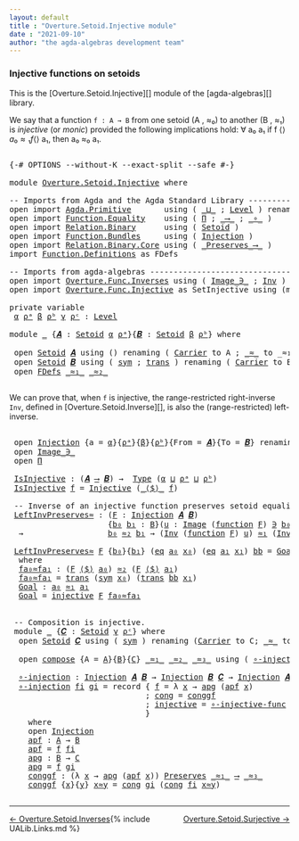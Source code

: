 ```yaml
---
layout: default
title : "Overture.Setoid.Injective module"
date : "2021-09-10"
author: "the agda-algebras development team"
---
```


### <a id="injective-functions-on-setoids">Injective functions on setoids</a>

This is the [Overture.Setoid.Injective][] module of the [agda-algebras][] library.

We say that a function `f : A → B` from one setoid (A , ≈₀) to another (B , ≈₁) is *injective* (or *monic*) provided the following implications hold:  ∀ a₀ a₁ if f ⟨$⟩ a₀ ≈₁ f ⟨$⟩ a₁, then a₀ ≈₀ a₁.

<pre class="Agda">

<a id="511" class="Symbol">{-#</a> <a id="515" class="Keyword">OPTIONS</a> <a id="523" class="Pragma">--without-K</a> <a id="535" class="Pragma">--exact-split</a> <a id="549" class="Pragma">--safe</a> <a id="556" class="Symbol">#-}</a>

<a id="561" class="Keyword">module</a> <a id="568" href="Overture.Setoid.Injective.html" class="Module">Overture.Setoid.Injective</a> <a id="594" class="Keyword">where</a>

<a id="601" class="Comment">-- Imports from Agda and the Agda Standard Library ------------------------------</a>
<a id="683" class="Keyword">open</a> <a id="688" class="Keyword">import</a> <a id="695" href="Agda.Primitive.html" class="Module">Agda.Primitive</a>       <a id="716" class="Keyword">using</a> <a id="722" class="Symbol">(</a> <a id="724" href="Agda.Primitive.html#810" class="Primitive Operator">_⊔_</a> <a id="728" class="Symbol">;</a> <a id="730" href="Agda.Primitive.html#597" class="Postulate">Level</a> <a id="736" class="Symbol">)</a> <a id="738" class="Keyword">renaming</a> <a id="747" class="Symbol">(</a> <a id="749" href="Agda.Primitive.html#326" class="Primitive">Set</a> <a id="753" class="Symbol">to</a> <a id="756" class="Primitive">Type</a> <a id="761" class="Symbol">)</a>
<a id="763" class="Keyword">open</a> <a id="768" class="Keyword">import</a> <a id="775" href="Function.Equality.html" class="Module">Function.Equality</a>    <a id="796" class="Keyword">using</a> <a id="802" class="Symbol">(</a> <a id="804" href="Function.Equality.html#889" class="Record">Π</a> <a id="806" class="Symbol">;</a> <a id="808" href="Function.Equality.html#1218" class="Function Operator">_⟶_</a> <a id="812" class="Symbol">;</a> <a id="814" href="Function.Equality.html#1531" class="Function Operator">_∘_</a> <a id="818" class="Symbol">)</a>
<a id="820" class="Keyword">open</a> <a id="825" class="Keyword">import</a> <a id="832" href="Relation.Binary.html" class="Module">Relation.Binary</a>      <a id="853" class="Keyword">using</a> <a id="859" class="Symbol">(</a> <a id="861" href="Relation.Binary.Bundles.html#1009" class="Record">Setoid</a> <a id="868" class="Symbol">)</a>
<a id="870" class="Keyword">open</a> <a id="875" class="Keyword">import</a> <a id="882" href="Function.Bundles.html" class="Module">Function.Bundles</a>     <a id="903" class="Keyword">using</a> <a id="909" class="Symbol">(</a> <a id="911" href="Function.Bundles.html#2240" class="Record">Injection</a> <a id="921" class="Symbol">)</a>
<a id="923" class="Keyword">open</a> <a id="928" class="Keyword">import</a> <a id="935" href="Relation.Binary.Core.html" class="Module">Relation.Binary.Core</a> <a id="956" class="Keyword">using</a> <a id="962" class="Symbol">(</a> <a id="964" href="Relation.Binary.Core.html#1563" class="Function Operator">_Preserves_⟶_</a> <a id="978" class="Symbol">)</a>
<a id="980" class="Keyword">import</a> <a id="987" href="Function.Definitions.html" class="Module">Function.Definitions</a> <a id="1008" class="Symbol">as</a> <a id="1011" class="Module">FDefs</a>

<a id="1018" class="Comment">-- Imports from agda-algebras ---------------------------------------------------</a>
<a id="1100" class="Keyword">open</a> <a id="1105" class="Keyword">import</a> <a id="1112" href="Overture.Func.Inverses.html" class="Module">Overture.Func.Inverses</a> <a id="1135" class="Keyword">using</a> <a id="1141" class="Symbol">(</a> <a id="1143" href="Overture.Func.Inverses.html#1756" class="Datatype Operator">Image_∋_</a> <a id="1152" class="Symbol">;</a> <a id="1154" href="Overture.Func.Inverses.html#4290" class="Function">Inv</a> <a id="1158" class="Symbol">)</a>
<a id="1160" class="Keyword">open</a> <a id="1165" class="Keyword">import</a> <a id="1172" href="Overture.Func.Injective.html" class="Module">Overture.Func.Injective</a> <a id="1196" class="Symbol">as</a> <a id="1199" class="Module">SetInjective</a> <a id="1212" class="Keyword">using</a> <a id="1218" class="Symbol">(</a><a id="1219" class="Keyword">module</a> <a id="1226" href="Overture.Func.Injective.html#2482" class="Module">compose</a><a id="1233" class="Symbol">)</a>

<a id="1236" class="Keyword">private</a> <a id="1244" class="Keyword">variable</a>
 <a id="1254" href="Overture.Setoid.Injective.html#1254" class="Generalizable">α</a> <a id="1256" href="Overture.Setoid.Injective.html#1256" class="Generalizable">ρᵃ</a> <a id="1259" href="Overture.Setoid.Injective.html#1259" class="Generalizable">β</a> <a id="1261" href="Overture.Setoid.Injective.html#1261" class="Generalizable">ρᵇ</a> <a id="1264" href="Overture.Setoid.Injective.html#1264" class="Generalizable">γ</a> <a id="1266" href="Overture.Setoid.Injective.html#1266" class="Generalizable">ρᶜ</a> <a id="1269" class="Symbol">:</a> <a id="1271" href="Agda.Primitive.html#597" class="Postulate">Level</a>

<a id="1278" class="Keyword">module</a> <a id="1285" href="Overture.Setoid.Injective.html#1285" class="Module">_</a> <a id="1287" class="Symbol">{</a><a id="1288" href="Overture.Setoid.Injective.html#1288" class="Bound">𝑨</a> <a id="1290" class="Symbol">:</a> <a id="1292" href="Relation.Binary.Bundles.html#1009" class="Record">Setoid</a> <a id="1299" href="Overture.Setoid.Injective.html#1254" class="Generalizable">α</a> <a id="1301" href="Overture.Setoid.Injective.html#1256" class="Generalizable">ρᵃ</a><a id="1303" class="Symbol">}{</a><a id="1305" href="Overture.Setoid.Injective.html#1305" class="Bound">𝑩</a> <a id="1307" class="Symbol">:</a> <a id="1309" href="Relation.Binary.Bundles.html#1009" class="Record">Setoid</a> <a id="1316" href="Overture.Setoid.Injective.html#1259" class="Generalizable">β</a> <a id="1318" href="Overture.Setoid.Injective.html#1261" class="Generalizable">ρᵇ</a><a id="1320" class="Symbol">}</a> <a id="1322" class="Keyword">where</a>

 <a id="1330" class="Keyword">open</a> <a id="1335" href="Relation.Binary.Bundles.html#1009" class="Module">Setoid</a> <a id="1342" href="Overture.Setoid.Injective.html#1288" class="Bound">𝑨</a> <a id="1344" class="Keyword">using</a> <a id="1350" class="Symbol">()</a> <a id="1353" class="Keyword">renaming</a> <a id="1362" class="Symbol">(</a> <a id="1364" href="Relation.Binary.Bundles.html#1072" class="Field">Carrier</a> <a id="1372" class="Symbol">to</a> <a id="1375" class="Field">A</a> <a id="1377" class="Symbol">;</a> <a id="1379" href="Relation.Binary.Bundles.html#1098" class="Field Operator">_≈_</a> <a id="1383" class="Symbol">to</a> <a id="1386" class="Field Operator">_≈₁_</a><a id="1390" class="Symbol">)</a>
 <a id="1393" class="Keyword">open</a> <a id="1398" href="Relation.Binary.Bundles.html#1009" class="Module">Setoid</a> <a id="1405" href="Overture.Setoid.Injective.html#1305" class="Bound">𝑩</a> <a id="1407" class="Keyword">using</a> <a id="1413" class="Symbol">(</a> <a id="1415" href="Relation.Binary.Structures.html#1594" class="Function">sym</a> <a id="1419" class="Symbol">;</a> <a id="1421" href="Relation.Binary.Structures.html#1620" class="Function">trans</a> <a id="1427" class="Symbol">)</a> <a id="1429" class="Keyword">renaming</a> <a id="1438" class="Symbol">(</a> <a id="1440" href="Relation.Binary.Bundles.html#1072" class="Field">Carrier</a> <a id="1448" class="Symbol">to</a> <a id="1451" class="Field">B</a> <a id="1453" class="Symbol">;</a> <a id="1455" href="Relation.Binary.Bundles.html#1098" class="Field Operator">_≈_</a> <a id="1459" class="Symbol">to</a> <a id="1462" class="Field Operator">_≈₂_</a><a id="1466" class="Symbol">)</a>
 <a id="1469" class="Keyword">open</a> <a id="1474" href="Function.Definitions.html" class="Module">FDefs</a> <a id="1480" href="Overture.Setoid.Injective.html#1386" class="Function Operator">_≈₁_</a> <a id="1485" href="Overture.Setoid.Injective.html#1462" class="Field Operator">_≈₂_</a>

</pre>

We can prove that, when `f` is injective, the range-restricted right-inverse `Inv`, defined in [Overture.Setoid.Inverse][], is also the (range-restricted) left-inverse.

<pre class="Agda">

 <a id="1688" class="Keyword">open</a> <a id="1693" href="Function.Bundles.html#2240" class="Module">Injection</a> <a id="1703" class="Symbol">{</a><a id="1704" class="Argument">a</a> <a id="1706" class="Symbol">=</a> <a id="1708" href="Overture.Setoid.Injective.html#1299" class="Bound">α</a><a id="1709" class="Symbol">}{</a><a id="1711" href="Overture.Setoid.Injective.html#1301" class="Bound">ρᵃ</a><a id="1713" class="Symbol">}{</a><a id="1715" href="Overture.Setoid.Injective.html#1316" class="Bound">β</a><a id="1716" class="Symbol">}{</a><a id="1718" href="Overture.Setoid.Injective.html#1318" class="Bound">ρᵇ</a><a id="1720" class="Symbol">}{</a><a id="1722" class="Argument">From</a> <a id="1727" class="Symbol">=</a> <a id="1729" href="Overture.Setoid.Injective.html#1288" class="Bound">𝑨</a><a id="1730" class="Symbol">}{</a><a id="1732" class="Argument">To</a> <a id="1735" class="Symbol">=</a> <a id="1737" href="Overture.Setoid.Injective.html#1305" class="Bound">𝑩</a><a id="1738" class="Symbol">}</a> <a id="1740" class="Keyword">renaming</a> <a id="1749" class="Symbol">(</a><a id="1750" href="Function.Bundles.html#2296" class="Field">f</a> <a id="1752" class="Symbol">to</a> <a id="1755" class="Field">_⟨$⟩_</a><a id="1760" class="Symbol">)</a>
 <a id="1763" class="Keyword">open</a> <a id="1768" href="Overture.Func.Inverses.html#1756" class="Module Operator">Image_∋_</a>
 <a id="1778" class="Keyword">open</a> <a id="1783" href="Function.Equality.html#889" class="Module">Π</a>

 <a id="1787" href="Overture.Setoid.Injective.html#1787" class="Function">IsInjective</a> <a id="1799" class="Symbol">:</a> <a id="1801" class="Symbol">(</a><a id="1802" href="Overture.Setoid.Injective.html#1288" class="Bound">𝑨</a> <a id="1804" href="Function.Equality.html#1218" class="Function Operator">⟶</a> <a id="1806" href="Overture.Setoid.Injective.html#1305" class="Bound">𝑩</a><a id="1807" class="Symbol">)</a> <a id="1809" class="Symbol">→</a>  <a id="1812" href="Overture.Setoid.Injective.html#756" class="Primitive">Type</a> <a id="1817" class="Symbol">(</a><a id="1818" href="Overture.Setoid.Injective.html#1299" class="Bound">α</a> <a id="1820" href="Agda.Primitive.html#810" class="Primitive Operator">⊔</a> <a id="1822" href="Overture.Setoid.Injective.html#1301" class="Bound">ρᵃ</a> <a id="1825" href="Agda.Primitive.html#810" class="Primitive Operator">⊔</a> <a id="1827" href="Overture.Setoid.Injective.html#1318" class="Bound">ρᵇ</a><a id="1829" class="Symbol">)</a>
 <a id="1832" href="Overture.Setoid.Injective.html#1787" class="Function">IsInjective</a> <a id="1844" href="Overture.Setoid.Injective.html#1844" class="Bound">f</a> <a id="1846" class="Symbol">=</a> <a id="1848" href="Function.Definitions.html#889" class="Function">Injective</a> <a id="1858" class="Symbol">(</a><a id="1859" href="Function.Equality.html#1064" class="Field Operator">_⟨$⟩_</a> <a id="1865" href="Overture.Setoid.Injective.html#1844" class="Bound">f</a><a id="1866" class="Symbol">)</a>

 <a id="1870" class="Comment">-- Inverse of an injective function preserves setoid equalities</a>
 <a id="1935" href="Overture.Setoid.Injective.html#1935" class="Function">LeftInvPreserves≈</a> <a id="1953" class="Symbol">:</a> <a id="1955" class="Symbol">(</a><a id="1956" href="Overture.Setoid.Injective.html#1956" class="Bound">F</a> <a id="1958" class="Symbol">:</a> <a id="1960" href="Function.Bundles.html#2240" class="Record">Injection</a> <a id="1970" href="Overture.Setoid.Injective.html#1288" class="Bound">𝑨</a> <a id="1972" href="Overture.Setoid.Injective.html#1305" class="Bound">𝑩</a><a id="1973" class="Symbol">)</a>
                     <a id="1996" class="Symbol">{</a><a id="1997" href="Overture.Setoid.Injective.html#1997" class="Bound">b₀</a> <a id="2000" href="Overture.Setoid.Injective.html#2000" class="Bound">b₁</a> <a id="2003" class="Symbol">:</a> <a id="2005" href="Overture.Setoid.Injective.html#1451" class="Field">B</a><a id="2006" class="Symbol">}(</a><a id="2008" href="Overture.Setoid.Injective.html#2008" class="Bound">u</a> <a id="2010" class="Symbol">:</a> <a id="2012" href="Overture.Func.Inverses.html#1756" class="Datatype Operator">Image</a> <a id="2018" class="Symbol">(</a><a id="2019" href="Function.Bundles.html#2397" class="Function">function</a> <a id="2028" href="Overture.Setoid.Injective.html#1956" class="Bound">F</a><a id="2029" class="Symbol">)</a> <a id="2031" href="Overture.Func.Inverses.html#1756" class="Datatype Operator">∋</a> <a id="2033" href="Overture.Setoid.Injective.html#1997" class="Bound">b₀</a><a id="2035" class="Symbol">)(</a><a id="2037" href="Overture.Setoid.Injective.html#2037" class="Bound">v</a> <a id="2039" class="Symbol">:</a> <a id="2041" href="Overture.Func.Inverses.html#1756" class="Datatype Operator">Image</a> <a id="2047" class="Symbol">(</a><a id="2048" href="Function.Bundles.html#2397" class="Function">function</a> <a id="2057" href="Overture.Setoid.Injective.html#1956" class="Bound">F</a><a id="2058" class="Symbol">)</a> <a id="2060" href="Overture.Func.Inverses.html#1756" class="Datatype Operator">∋</a> <a id="2062" href="Overture.Setoid.Injective.html#2000" class="Bound">b₁</a><a id="2064" class="Symbol">)</a>
  <a id="2068" class="Symbol">→</a>                  <a id="2087" href="Overture.Setoid.Injective.html#1997" class="Bound">b₀</a> <a id="2090" href="Overture.Setoid.Injective.html#1462" class="Field Operator">≈₂</a> <a id="2093" href="Overture.Setoid.Injective.html#2000" class="Bound">b₁</a> <a id="2096" class="Symbol">→</a> <a id="2098" class="Symbol">(</a><a id="2099" href="Overture.Func.Inverses.html#4290" class="Function">Inv</a> <a id="2103" class="Symbol">(</a><a id="2104" href="Function.Bundles.html#2397" class="Function">function</a> <a id="2113" href="Overture.Setoid.Injective.html#1956" class="Bound">F</a><a id="2114" class="Symbol">)</a> <a id="2116" href="Overture.Setoid.Injective.html#2008" class="Bound">u</a><a id="2117" class="Symbol">)</a> <a id="2119" href="Overture.Setoid.Injective.html#1386" class="Function Operator">≈₁</a> <a id="2122" class="Symbol">(</a><a id="2123" href="Overture.Func.Inverses.html#4290" class="Function">Inv</a> <a id="2127" class="Symbol">(</a><a id="2128" href="Function.Bundles.html#2397" class="Function">function</a> <a id="2137" href="Overture.Setoid.Injective.html#1956" class="Bound">F</a><a id="2138" class="Symbol">)</a> <a id="2140" href="Overture.Setoid.Injective.html#2037" class="Bound">v</a><a id="2141" class="Symbol">)</a>

 <a id="2145" href="Overture.Setoid.Injective.html#1935" class="Function">LeftInvPreserves≈</a> <a id="2163" href="Overture.Setoid.Injective.html#2163" class="Bound">F</a> <a id="2165" class="Symbol">{</a><a id="2166" href="Overture.Setoid.Injective.html#2166" class="Bound">b₀</a><a id="2168" class="Symbol">}{</a><a id="2170" href="Overture.Setoid.Injective.html#2170" class="Bound">b₁</a><a id="2172" class="Symbol">}</a> <a id="2174" class="Symbol">(</a><a id="2175" href="Overture.Func.Inverses.html#1812" class="InductiveConstructor">eq</a> <a id="2178" href="Overture.Setoid.Injective.html#2178" class="Bound">a₀</a> <a id="2181" href="Overture.Setoid.Injective.html#2181" class="Bound">x₀</a><a id="2183" class="Symbol">)</a> <a id="2185" class="Symbol">(</a><a id="2186" href="Overture.Func.Inverses.html#1812" class="InductiveConstructor">eq</a> <a id="2189" href="Overture.Setoid.Injective.html#2189" class="Bound">a₁</a> <a id="2192" href="Overture.Setoid.Injective.html#2192" class="Bound">x₁</a><a id="2194" class="Symbol">)</a> <a id="2196" href="Overture.Setoid.Injective.html#2196" class="Bound">bb</a> <a id="2199" class="Symbol">=</a> <a id="2201" href="Overture.Setoid.Injective.html#2294" class="Function">Goal</a>
  <a id="2208" class="Keyword">where</a>
  <a id="2216" href="Overture.Setoid.Injective.html#2216" class="Function">fa₀≈fa₁</a> <a id="2224" class="Symbol">:</a> <a id="2226" class="Symbol">(</a><a id="2227" href="Overture.Setoid.Injective.html#2163" class="Bound">F</a> <a id="2229" href="Overture.Setoid.Injective.html#1755" class="Field Operator">⟨$⟩</a> <a id="2233" href="Overture.Setoid.Injective.html#2178" class="Bound">a₀</a><a id="2235" class="Symbol">)</a> <a id="2237" href="Overture.Setoid.Injective.html#1462" class="Field Operator">≈₂</a> <a id="2240" class="Symbol">(</a><a id="2241" href="Overture.Setoid.Injective.html#2163" class="Bound">F</a> <a id="2243" href="Overture.Setoid.Injective.html#1755" class="Field Operator">⟨$⟩</a> <a id="2247" href="Overture.Setoid.Injective.html#2189" class="Bound">a₁</a><a id="2249" class="Symbol">)</a>
  <a id="2253" href="Overture.Setoid.Injective.html#2216" class="Function">fa₀≈fa₁</a> <a id="2261" class="Symbol">=</a> <a id="2263" href="Relation.Binary.Structures.html#1620" class="Function">trans</a> <a id="2269" class="Symbol">(</a><a id="2270" href="Relation.Binary.Structures.html#1594" class="Function">sym</a> <a id="2274" href="Overture.Setoid.Injective.html#2181" class="Bound">x₀</a><a id="2276" class="Symbol">)</a> <a id="2278" class="Symbol">(</a><a id="2279" href="Relation.Binary.Structures.html#1620" class="Function">trans</a> <a id="2285" href="Overture.Setoid.Injective.html#2196" class="Bound">bb</a> <a id="2288" href="Overture.Setoid.Injective.html#2192" class="Bound">x₁</a><a id="2290" class="Symbol">)</a>
  <a id="2294" href="Overture.Setoid.Injective.html#2294" class="Function">Goal</a> <a id="2299" class="Symbol">:</a> <a id="2301" href="Overture.Setoid.Injective.html#2178" class="Bound">a₀</a> <a id="2304" href="Overture.Setoid.Injective.html#1386" class="Function Operator">≈₁</a> <a id="2307" href="Overture.Setoid.Injective.html#2189" class="Bound">a₁</a>
  <a id="2312" href="Overture.Setoid.Injective.html#2294" class="Function">Goal</a> <a id="2317" class="Symbol">=</a> <a id="2319" href="Function.Bundles.html#2366" class="Field">injective</a> <a id="2329" href="Overture.Setoid.Injective.html#2163" class="Bound">F</a> <a id="2331" href="Overture.Setoid.Injective.html#2216" class="Function">fa₀≈fa₁</a>


 <a id="2342" class="Comment">-- Composition is injective.</a>
 <a id="2372" class="Keyword">module</a> <a id="2379" href="Overture.Setoid.Injective.html#2379" class="Module">_</a> <a id="2381" class="Symbol">{</a><a id="2382" href="Overture.Setoid.Injective.html#2382" class="Bound">𝑪</a> <a id="2384" class="Symbol">:</a> <a id="2386" href="Relation.Binary.Bundles.html#1009" class="Record">Setoid</a> <a id="2393" href="Overture.Setoid.Injective.html#1264" class="Generalizable">γ</a> <a id="2395" href="Overture.Setoid.Injective.html#1266" class="Generalizable">ρᶜ</a><a id="2397" class="Symbol">}</a> <a id="2399" class="Keyword">where</a>
  <a id="2407" class="Keyword">open</a> <a id="2412" href="Relation.Binary.Bundles.html#1009" class="Module">Setoid</a> <a id="2419" href="Overture.Setoid.Injective.html#2382" class="Bound">𝑪</a> <a id="2421" class="Keyword">using</a> <a id="2427" class="Symbol">(</a> <a id="2429" href="Relation.Binary.Structures.html#1594" class="Function">sym</a> <a id="2433" class="Symbol">)</a> <a id="2435" class="Keyword">renaming</a> <a id="2444" class="Symbol">(</a><a id="2445" href="Relation.Binary.Bundles.html#1072" class="Field">Carrier</a> <a id="2453" class="Symbol">to</a> <a id="2456" class="Field">C</a><a id="2457" class="Symbol">;</a> <a id="2459" href="Relation.Binary.Bundles.html#1098" class="Field Operator">_≈_</a> <a id="2463" class="Symbol">to</a> <a id="2466" class="Field Operator">_≈₃_</a><a id="2470" class="Symbol">)</a>

  <a id="2475" class="Keyword">open</a> <a id="2480" href="Overture.Func.Injective.html#2482" class="Module">compose</a> <a id="2488" class="Symbol">{</a><a id="2489" class="Argument">A</a> <a id="2491" class="Symbol">=</a> <a id="2493" href="Overture.Setoid.Injective.html#1375" class="Function">A</a><a id="2494" class="Symbol">}{</a><a id="2496" href="Overture.Setoid.Injective.html#1451" class="Field">B</a><a id="2497" class="Symbol">}{</a><a id="2499" href="Overture.Setoid.Injective.html#2456" class="Field">C</a><a id="2500" class="Symbol">}</a> <a id="2502" href="Overture.Setoid.Injective.html#1386" class="Function Operator">_≈₁_</a> <a id="2507" href="Overture.Setoid.Injective.html#1462" class="Field Operator">_≈₂_</a> <a id="2512" href="Overture.Setoid.Injective.html#2466" class="Field Operator">_≈₃_</a> <a id="2517" class="Keyword">using</a> <a id="2523" class="Symbol">(</a> <a id="2525" href="Overture.Func.Injective.html#2941" class="Function">∘-injective-func</a> <a id="2542" class="Symbol">)</a>

  <a id="2547" href="Overture.Setoid.Injective.html#2547" class="Function">∘-injection</a> <a id="2559" class="Symbol">:</a> <a id="2561" href="Function.Bundles.html#2240" class="Record">Injection</a> <a id="2571" href="Overture.Setoid.Injective.html#1288" class="Bound">𝑨</a> <a id="2573" href="Overture.Setoid.Injective.html#1305" class="Bound">𝑩</a> <a id="2575" class="Symbol">→</a> <a id="2577" href="Function.Bundles.html#2240" class="Record">Injection</a> <a id="2587" href="Overture.Setoid.Injective.html#1305" class="Bound">𝑩</a> <a id="2589" href="Overture.Setoid.Injective.html#2382" class="Bound">𝑪</a> <a id="2591" class="Symbol">→</a> <a id="2593" href="Function.Bundles.html#2240" class="Record">Injection</a> <a id="2603" href="Overture.Setoid.Injective.html#1288" class="Bound">𝑨</a> <a id="2605" href="Overture.Setoid.Injective.html#2382" class="Bound">𝑪</a>
  <a id="2609" href="Overture.Setoid.Injective.html#2547" class="Function">∘-injection</a> <a id="2621" href="Overture.Setoid.Injective.html#2621" class="Bound">fi</a> <a id="2624" href="Overture.Setoid.Injective.html#2624" class="Bound">gi</a> <a id="2627" class="Symbol">=</a> <a id="2629" class="Keyword">record</a> <a id="2636" class="Symbol">{</a> <a id="2638" href="Function.Bundles.html#2296" class="Field">f</a> <a id="2640" class="Symbol">=</a> <a id="2642" class="Symbol">λ</a> <a id="2644" href="Overture.Setoid.Injective.html#2644" class="Bound">x</a> <a id="2646" class="Symbol">→</a> <a id="2648" href="Overture.Setoid.Injective.html#2890" class="Function">apg</a> <a id="2652" class="Symbol">(</a><a id="2653" href="Overture.Setoid.Injective.html#2859" class="Function">apf</a> <a id="2657" href="Overture.Setoid.Injective.html#2644" class="Bound">x</a><a id="2658" class="Symbol">)</a>
                             <a id="2689" class="Symbol">;</a> <a id="2691" href="Function.Bundles.html#2322" class="Field">cong</a> <a id="2696" class="Symbol">=</a> <a id="2698" href="Overture.Setoid.Injective.html#2921" class="Function">conggf</a>
                             <a id="2734" class="Symbol">;</a> <a id="2736" href="Function.Bundles.html#2366" class="Field">injective</a> <a id="2746" class="Symbol">=</a> <a id="2748" href="Overture.Func.Injective.html#2941" class="Function">∘-injective-func</a> <a id="2765" class="Symbol">(</a><a id="2766" href="Function.Bundles.html#2366" class="Field">injective</a> <a id="2776" href="Overture.Setoid.Injective.html#2621" class="Bound">fi</a><a id="2778" class="Symbol">)</a> <a id="2780" class="Symbol">(</a><a id="2781" href="Function.Bundles.html#2366" class="Field">injective</a> <a id="2791" href="Overture.Setoid.Injective.html#2624" class="Bound">gi</a><a id="2793" class="Symbol">)</a>
                             <a id="2824" class="Symbol">}</a>
    <a id="2830" class="Keyword">where</a>
    <a id="2840" class="Keyword">open</a> <a id="2845" href="Function.Bundles.html#2240" class="Module">Injection</a>
    <a id="2859" href="Overture.Setoid.Injective.html#2859" class="Function">apf</a> <a id="2863" class="Symbol">:</a> <a id="2865" href="Overture.Setoid.Injective.html#1375" class="Function">A</a> <a id="2867" class="Symbol">→</a> <a id="2869" href="Overture.Setoid.Injective.html#1451" class="Field">B</a>
    <a id="2875" href="Overture.Setoid.Injective.html#2859" class="Function">apf</a> <a id="2879" class="Symbol">=</a> <a id="2881" href="Function.Bundles.html#2296" class="Field">f</a> <a id="2883" href="Overture.Setoid.Injective.html#2621" class="Bound">fi</a>
    <a id="2890" href="Overture.Setoid.Injective.html#2890" class="Function">apg</a> <a id="2894" class="Symbol">:</a> <a id="2896" href="Overture.Setoid.Injective.html#1451" class="Field">B</a> <a id="2898" class="Symbol">→</a> <a id="2900" href="Overture.Setoid.Injective.html#2456" class="Field">C</a>
    <a id="2906" href="Overture.Setoid.Injective.html#2890" class="Function">apg</a> <a id="2910" class="Symbol">=</a> <a id="2912" href="Function.Bundles.html#2296" class="Field">f</a> <a id="2914" href="Overture.Setoid.Injective.html#2624" class="Bound">gi</a>
    <a id="2921" href="Overture.Setoid.Injective.html#2921" class="Function">conggf</a> <a id="2928" class="Symbol">:</a> <a id="2930" class="Symbol">(λ</a> <a id="2933" href="Overture.Setoid.Injective.html#2933" class="Bound">x</a> <a id="2935" class="Symbol">→</a> <a id="2937" href="Overture.Setoid.Injective.html#2890" class="Function">apg</a> <a id="2941" class="Symbol">(</a><a id="2942" href="Overture.Setoid.Injective.html#2859" class="Function">apf</a> <a id="2946" href="Overture.Setoid.Injective.html#2933" class="Bound">x</a><a id="2947" class="Symbol">))</a> <a id="2950" href="Relation.Binary.Core.html#1563" class="Function Operator">Preserves</a> <a id="2960" href="Overture.Setoid.Injective.html#1386" class="Function Operator">_≈₁_</a> <a id="2965" href="Relation.Binary.Core.html#1563" class="Function Operator">⟶</a> <a id="2967" href="Overture.Setoid.Injective.html#2466" class="Field Operator">_≈₃_</a>
    <a id="2976" href="Overture.Setoid.Injective.html#2921" class="Function">conggf</a> <a id="2983" class="Symbol">{</a><a id="2984" href="Overture.Setoid.Injective.html#2984" class="Bound">x</a><a id="2985" class="Symbol">}{</a><a id="2987" href="Overture.Setoid.Injective.html#2987" class="Bound">y</a><a id="2988" class="Symbol">}</a> <a id="2990" href="Overture.Setoid.Injective.html#2990" class="Bound">x≈y</a> <a id="2994" class="Symbol">=</a> <a id="2996" href="Function.Bundles.html#2322" class="Field">cong</a> <a id="3001" href="Overture.Setoid.Injective.html#2624" class="Bound">gi</a> <a id="3004" class="Symbol">(</a><a id="3005" href="Function.Bundles.html#2322" class="Field">cong</a> <a id="3010" href="Overture.Setoid.Injective.html#2621" class="Bound">fi</a> <a id="3013" href="Overture.Setoid.Injective.html#2990" class="Bound">x≈y</a><a id="3016" class="Symbol">)</a>

</pre>

--------------------------------------

<span style="float:left;">[← Overture.Setoid.Inverses](Overture.Setoid.Inverses.html)</span>
<span style="float:right;">[Overture.Setoid.Surjective →](Overture.Setoid.Surjective.html)</span>

{% include UALib.Links.md %}

